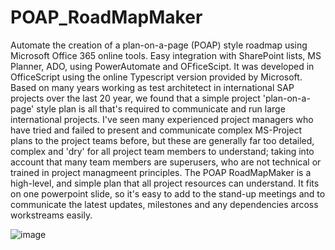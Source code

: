 # POAP_RoadMapMaker
Automate the creation of a plan-on-a-page (POAP) style roadmap using Microsoft Office 365 online tools. Easy integration with SharePoint lists, MS Planner, ADO, using PowerAutomate and OFficeScipt. It was developed in OfficeScript using the online Typescript version provided by Microsoft.   
Based on many years working as test architetect in international SAP projects over the last 20 year, we found that a simple project 'plan-on-a-page' style plan is all that's required to communicate and run large international projects. I've seen many experienced project managers who have tried and failed to present and communicate complex MS-Project plans to the project teams before, but these are generally far too detailed, complex and 'dry' for all project team members to understand; taking into account that many team members are superusers, who are not technical or trained in project managmeent principles. The POAP RoadMapMaker is a high-level, and simple plan that all project resources can understand. It fits on one powerpoint slide, so it's easy to add to the stand-up meetings and to communicate the latest updates, milestones and any dependencies arcoss workstreams easily. 

![image](https://user-images.githubusercontent.com/30213320/178905108-c013aa19-7a1d-4c88-b909-1abb4e298ea6.png)
